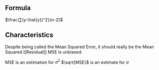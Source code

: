 ## Formula
$\frac{∑(y-\hat{y})^2}{n-2}$

## Characteristics
Despite being called the Mean Squared Error, it should really be the Mean Squared [[Residual]]
MSE is unbiased.

MSE is an estimation for $σ^2$
$\sqrt{MSE}$ is an estimate for $σ$